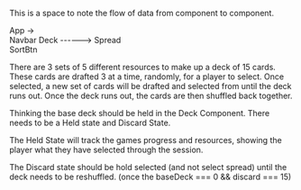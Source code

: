 This is a space to note the flow of data from component to component.

App ->   
        Navbar
        Deck  ------>    Spread  
        SortBtn 

There are 3 sets of 5 different resources to make up a deck of 15 cards.  These cards are drafted 3 at a time, randomly, for a player to select.  Once selected, a new set of cards will be drafted and selected from until the deck runs out.  Once the deck runs out, the cards are then shuffled back together.

Thinking the base deck should be held in the Deck Component.  There needs to be a Held state and Discard State.  

The Held State will track the games progress and resources, showing the player what they have selected through the session.  

The Discard state should be hold selected (and not select spread) until the deck needs to be reshuffled.  (once the baseDeck === 0 && discard === 15)

